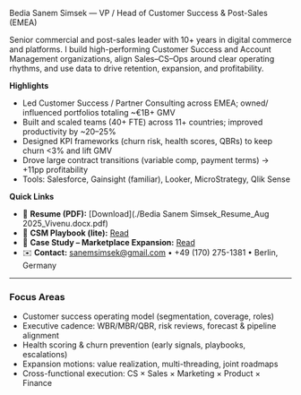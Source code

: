  Bedia Sanem Simsek — VP / Head of Customer Success & Post-Sales (EMEA)

Senior commercial and post-sales leader with 10+ years in digital commerce and platforms. I build high-performing Customer Success and Account Management organizations, align Sales–CS–Ops around clear operating rhythms, and use data to drive retention, expansion, and profitability.

**Highlights**
- Led Customer Success / Partner Consulting across EMEA; owned/ influenced portfolios totaling ~€1B+ GMV
- Built and scaled teams (40+ FTE) across 11+ countries; improved productivity by ~20–25%
- Designed KPI frameworks (churn risk, health scores, QBRs) to keep churn <3% and lift GMV
- Drove large contract transitions (variable comp, payment terms) → +11pp profitability
- Tools: Salesforce, Gainsight (familiar), Looker, MicroStrategy, Qlik Sense

**Quick Links**
- 📄 **Resume (PDF):** [Download](./Bedia Sanem Simsek_Resume_Aug 2025_Vivenu.docx.pdf)
- 📘 **CSM Playbook (lite):** [Read](./csm-playbook.md)
- 🧩 **Case Study – Marketplace Expansion:** [Read](./case-study-marketplace-expansion.md)
- ✉️ **Contact:** sanemsimsek@gmail.com • +49 (170) 275-1381 • Berlin, Germany

---

### Focus Areas
- Customer success operating model (segmentation, coverage, roles)
- Executive cadence: WBR/MBR/QBR, risk reviews, forecast & pipeline alignment
- Health scoring & churn prevention (early signals, playbooks, escalations)
- Expansion motions: value realization, multi-threading, joint roadmaps
- Cross-functional execution: CS × Sales × Marketing × Product × Finance
